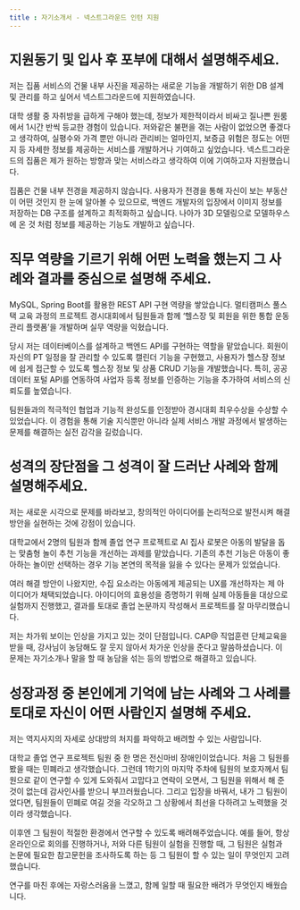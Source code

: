 ```yaml
---
title : 자기소개서 - 넥스트그라운드 인턴 지원
---
```


<h2 style="font-size: 1.5rem">지원동기 및 입사 후 포부에 대해서 설명해주세요.</h2>

저는 집품 서비스의 건물 내부 사진을 제공하는 새로운 기능을 개발하기 위한 DB 설계 및 관리를 하고 싶어서 넥스트그라운드에 지원하였습니다.

대학 생활 중 자취방을 급하게 구해야 했는데, 정보가 제한적이라서 비싸고 질나쁜 원룸에서 1시간 반씩 등교한 경험이 있습니다. 저와같은 불편을 겪는 사람이 없었으면 좋겠다고 생각하여, 실평수와 가격 뿐만 아니라 관리비는 얼마인지, 보증금 위험은 정도는 어떤 지 등 자세한 정보를 제공하는 서비스를 개발하거나 기여하고 싶었습니다. 넥스트그라운드의 집품은 제가 원하는 방향과 맞는 서비스라고 생각하여 이에 기여하고자 지원했습니다.

집품은 건물 내부 전경을 제공하지 않습니다. 사용자가 전경을 통해 자신이 보는 부동산이 어떤 것인지 한 눈에 알아볼 수 있으므로, 백엔드 개발자의 입장에서 이미지 정보를 저장하는 DB 구조를 설계하고 최적화하고 싶습니다. 나아가 3D 모델링으로 모델하우스에 온 것 처럼 정보를 제공하는 기능도 개발하고 싶습니다.

<h2 style="font-size: 1.5rem">직무 역량을 기르기 위해 어떤 노력을 했는지 그 사례와 결과를 중심으로 설명해 주세요.</h2>

MySQL, Spring Boot를 활용한 REST API 구현 역량을 쌓았습니다. 멀티캠퍼스 풀스택 교육 과정의 프로젝트 경시대회에서 팀원들과 함께 ‘헬스장 및 회원을 위한 통합 운동 관리 플랫폼’을 개발하며 실무 역량을 익혔습니다.

당시 저는 데이터베이스를 설계하고 백엔드 API를 구현하는 역할을 맡았습니다. 회원이 자신의 PT 일정을 잘 관리할 수 있도록 캘린더 기능을 구현했고, 사용자가 헬스장 정보에 쉽게 접근할 수 있도록 헬스장 정보 및 상품 CRUD 기능을 개발했습니다. 특히, 공공데이터 포털 API를 연동하여 사업자 등록 정보를 인증하는 기능을 추가하여 서비스의 신뢰도를 높였습니다.

팀원들과의 적극적인 협업과 기능적 완성도를 인정받아 경시대회 최우수상을 수상할 수 있었습니다. 이 경험을 통해 기술 지식뿐만 아니라 실제 서비스 개발 과정에서 발생하는 문제를 해결하는 실전 감각을 길렀습니다.

<h2 style="font-size: 1.5rem">성격의 장단점을 그 성격이 잘 드러난 사례와 함께 설명해주세요.</h2>

저는 새로운 시각으로 문제를 바라보고, 창의적인 아이디어를 논리적으로 발전시켜 해결방안을 실현하는 것에 강점이 있습니다.

대학교에서 2명의 팀원과 함께 졸업 연구 프로젝트로 AI 집사 로봇은 아동의 발달을 돕는 맞춤형 놀이 추천 기능을 개선하는 과제를 맡았습니다. 기존의 추천 기능은 아동이 좋아하는 놀이만 선택하는 경우 기능 본연의 목적을 잃을 수 있다는 문제가 있었습니다.

여러 해결 방안이 나왔지만, 수집 요소라는 아동에게 제공되는 UX를 개선하자는 제 아이디어가 채택되었습니다. 아이디어의 효용성을 증명하기 위해 실제 아동들을 대상으로 실험까지 진행했고, 결과를 토대로 졸업 논문까지 작성해서 프로젝트를 잘 마무리했습니다.

저는 차가워 보이는 인상을 가지고 있는 것이 단점입니다. CAP@ 직업훈련 단체교육을 받을 때, 강사님이 농담해도 잘 웃지 않아서 차가운 인상을 준다고 말씀하셨습니다. 이 문제는 자기소개나 말을 할 때 농담을 섞는 등의 방법으로 해결하고 있습니다.

<h2 style="font-size: 1.5rem">성장과정 중 본인에게 기억에 남는 사례와 그 사례를 토대로 자신이 어떤 사람인지 설명해 주세요.</h2>

저는 역지사지의 자세로 상대방의 처지를 파악하고 배려할 수 있는 사람입니다.

대학교 졸업 연구 프로젝트 팀원 중 한 명은 전신마비 장애인이었습니다. 처음 그 팀원를 봤을 때는 민폐라고 생각했습니다. 그런데 1학기의 마지막 주차에 팀원의 보호자께서 팀원으로 같이 연구할 수 있게 도와줘서 고맙다고 연락이 오면서, 그 팀원을 위해서 해 준 것이 없는데 감사인사를 받으니 부끄러웠습니다. 그리고 입장을 바꿔서, 내가 그 팀원이었다면, 팀원들이 민폐로 여길 것을 각오하고 그 상황에서 최선을 다하려고 노력했을 것이라 생각했습니다.

이후엔 그 팀원이 적절한 환경에서 연구할 수 있도록 배려해주었습니다. 예를 들어, 항상 온라인으로 회의를 진행하거나, 저와 다른 팀원이 실험을 진행할 때, 그 팀원은 실험과 논문에 필요한 참고문헌을 조사하도록 하는 등 그 팀원이 할 수 있는 일이 무엇인지 고려했습니다.

연구를 마친 후에는 자랑스러움을 느꼈고, 함께 일할 때 필요한 배려가 무엇인지 배웠습니다.